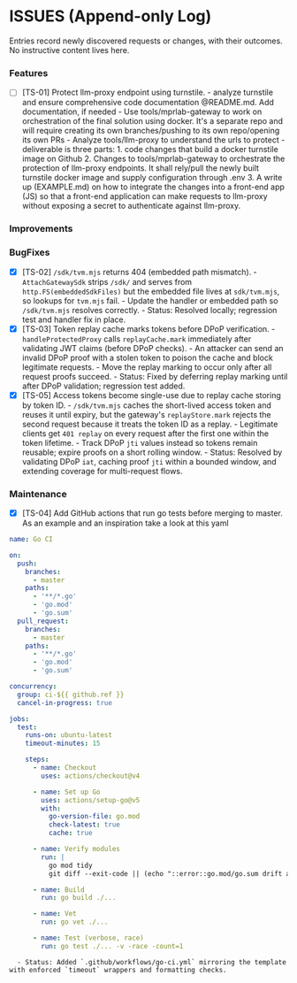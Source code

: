 # ISSUES (Append-only Log)

Entries record newly discovered requests or changes, with their outcomes. No instructive content lives here.

### Features

- [ ] [TS-01] Protect llm-proxy endpoint using turnstile.
      - analyze turnstile and ensure comprehensive code documentation @README.md. Add documentation, if needed
      - Use tools/mprlab-gateway to work on orchestration of the final solution using docker. It's a separate repo and will require creating its own branches/pushing to its own repo/opening its own PRs
      - Analyze tools/llm-proxy to understand the urls to protect
      - deliverable is three parts:
            1. code changes that build a docker turnstile image on Github
            2. Changes to tools/mprlab-gateway to orchestrate the protection of llm-proxy endpoints. It shall rely/pull the newly built turnstile docker image and supply configuration through .env
            3. A write up (EXAMPLE.md) on how to integrate the changes into a front-end app (JS) so that a front-end application can make requests to llm-proxy without exposing a secret to authenticate against llm-proxy.

### Improvements

### BugFixes

- [x] [TS-02] `/sdk/tvm.mjs` returns 404 (embedded path mismatch).
      - `AttachGatewaySdk` strips `/sdk/` and serves from `http.FS(embeddedSdkFiles)` but the embedded file lives at `sdk/tvm.mjs`, so lookups for `tvm.mjs` fail.
      - Update the handler or embedded path so `/sdk/tvm.mjs` resolves correctly.
      - Status: Resolved locally; regression test and handler fix in place.
- [X] [TS-03] Token replay cache marks tokens before DPoP verification.
      - `handleProtectedProxy` calls `replayCache.mark` immediately after validating JWT claims (before DPoP checks).
      - An attacker can send an invalid DPoP proof with a stolen token to poison the cache and block legitimate requests.
      - Move the replay marking to occur only after all request proofs succeed.
      - Status: Fixed by deferring replay marking until after DPoP validation; regression test added.
- [x] [TS-05] Access tokens become single-use due to replay cache storing by token ID.
      - `/sdk/tvm.mjs` caches the short-lived access token and reuses it until expiry, but the gateway's `replayStore.mark` rejects the second request because it treats the token ID as a replay.
      - Legitimate clients get `401 replay` on every request after the first one within the token lifetime.
      - Track DPoP `jti` values instead so tokens remain reusable; expire proofs on a short rolling window.
      - Status: Resolved by validating DPoP `iat`, caching proof `jti` within a bounded window, and extending coverage for multi-request flows.

### Maintenance

- [x] [TS-04] Add GitHub actions that run go tests before merging to master. As an example and an inspiration take a look at this yaml
```yaml
name: Go CI

on:
  push:
    branches:
      - master
    paths:
      - '**/*.go'
      - 'go.mod'
      - 'go.sum'
  pull_request:
    branches:
      - master
    paths:
      - '**/*.go'
      - 'go.mod'
      - 'go.sum'

concurrency:
  group: ci-${{ github.ref }}
  cancel-in-progress: true

jobs:
  test:
    runs-on: ubuntu-latest
    timeout-minutes: 15

    steps:
      - name: Checkout
        uses: actions/checkout@v4

      - name: Set up Go
        uses: actions/setup-go@v5
        with:
          go-version-file: go.mod
          check-latest: true
          cache: true

      - name: Verify modules
        run: |
          go mod tidy
          git diff --exit-code || (echo "::error::go.mod/go.sum drift after tidy" && exit 1)

      - name: Build
        run: go build ./...

      - name: Vet
        run: go vet ./...

      - name: Test (verbose, race)
        run: go test ./... -v -race -count=1

```
      - Status: Added `.github/workflows/go-ci.yml` mirroring the template with enforced `timeout` wrappers and formatting checks.
